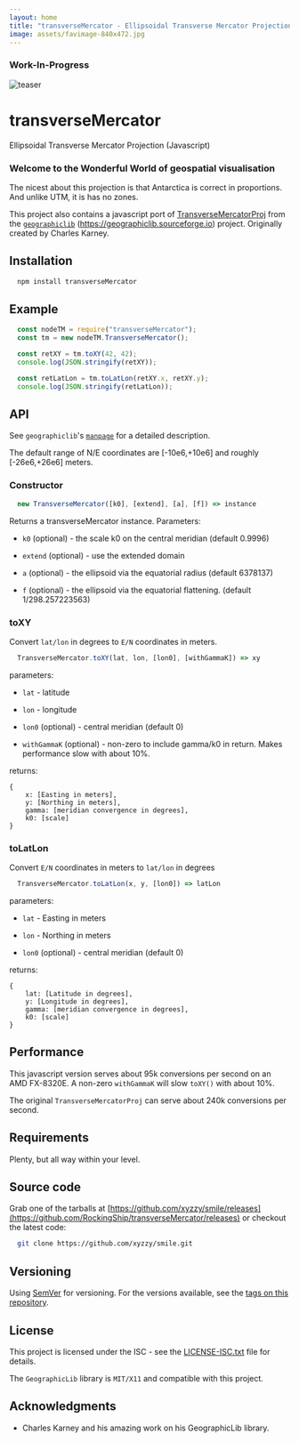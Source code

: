 ```yaml
---
layout: home
title: "transverseMercator - Ellipsoidal Transverse Mercator Projection (Javascript)"
image: assets/favimage-840x472.jpg
---
```


### Work-In-Progress

![teaser](transverseMercator-480x480%4015.gif)

# transverseMercator

Ellipsoidal Transverse Mercator Projection (Javascript)

### Welcome to the Wonderful World of geospatial visualisation

The nicest about this projection is that Antarctica is correct in proportions. And unlike UTM, it is has no zones.

This project also contains a javascript port of [TransverseMercatorProj](https://geographiclib.sourceforge.io/html/TransverseMercatorProj.1.html) from the [`geographiclib`](https://geographiclib.sourceforge.io) (https://geographiclib.sourceforge.io) project.
Originally created by Charles Karney.

## Installation

```sh
  npm install transverseMercator
```

## Example

```javascript
  const nodeTM = require("transverseMercator");
  const tm = new nodeTM.TransverseMercator();

  const retXY = tm.toXY(42, 42);
  console.log(JSON.stringify(retXY));

  const retLatLon = tm.toLatLon(retXY.x, retXY.y);
  console.log(JSON.stringify(retLatLon));
```

## API

See `geographiclib`'s [`manpage`](https://geographiclib.sourceforge.io/html/TransverseMercatorProj.1.html) for a detailed description.

The default range of N/E coordinates are \[-10e6,+10e6\] and roughly \[-26e6,+26e6\] meters.

### Constructor

```javascript
  new TransverseMercator([k0], [extend], [a], [f]) => instance
```

Returns a transverseMercator instance. Parameters:

* `k0` (optional) - the scale k0 on the central meridian (default 0.9996)

* `extend` (optional) - use the extended domain

* `a` (optional) -  the ellipsoid via the equatorial radius (default 6378137)

* `f` (optional) -  the ellipsoid via the equatorial flattening. (default 1/298.257223563)

### toXY

Convert `lat/lon` in degrees to `E/N` coordinates in meters.

```javascript
  TransverseMercator.toXY(lat, lon, [lon0], [withGammaK]) => xy
```

parameters:

* `lat` - latitude

* `lon` - longitude

* `lon0` (optional) -  central meridian (default 0)

* `withGammaK` (optional) - non-zero to include gamma/k0 in return.  Makes performance slow with about 10%.

returns:

```
{
	x: [Easting in meters],
	y: [Northing in meters],
	gamma: [meridian convergence in degrees],
	k0: [scale]
}
```

### toLatLon

Convert `E/N` coordinates in meters to `lat/lon` in degrees

```javascript
  TransverseMercator.toLatLon(x, y, [lon0]) => latLon
```

parameters:

* `lat` - Easting in meters

* `lon` - Northing in meters

* `lon0` (optional) -  central meridian (default 0)

returns:

```
{
	lat: [Latitude in degrees],
	y: [Longitude in degrees],
	gamma: [meridian convergence in degrees],
	k0: [scale]
}
```

## Performance

This javascript version serves about 95k conversions per second on an AMD FX-8320E.
A non-zero `withGammaK` will slow `toXY()` with about 10%.

The original `TransverseMercatorProj` can serve about 240k conversions per second.

## Requirements

Plenty, but all way within your level.

## Source code

Grab one of the tarballs at [https://github.com/xyzzy/smile/releases](https://github.com/RockingShip/transverseMercator/releases) or checkout the latest code:

```sh
  git clone https://github.com/xyzzy/smile.git
```

## Versioning

Using [SemVer](http://semver.org/) for versioning. For the versions available, see the [tags on this repository](https://github.com/RockingShip/transverseMercator/tags).

## License

This project is licensed under the ISC - see the [LICENSE-ISC.txt](LICENSE-ISC.txt) file for details.

The `GeographicLib` library is `MIT/X11` and compatible with this project.

## Acknowledgments

* Charles Karney and his amazing work on his GeographicLib library.
